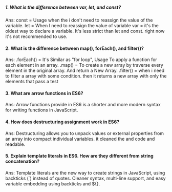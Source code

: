 ##### 1. What is the difference between var, let, and const?
Ans: 
    const = Usage when the i don't need to reassign the value of the variable.
    let =  When I need to reassign the value of variable
    var = it's the oldest way to declare a variable. It's less strict than let and const. right now it's not recommended to use. 
#### 2. What is the difference between map(), forEach(), and filter()?
Ans:
    .forEach() = It's Similar as "for loop", Usage To apply a function for each element in an array.
    .map() = To create a new array by traverse every element in the original array. And return a New Array. 
    .filter() = when i need to filter a array with some condition. then it returns a new array with only the elements that pass a test
#### 3. What are arrow functions in ES6?
Ans:
    Arrow functions provide in ES6 is a shorter and more modern syntax for writing functions in JavaScript.
#### 4. How does destructuring assignment work in ES6?
Ans:
    Destructuring allows you to unpack values ​​or external properties from an array into compact individual variables. it cleaned the and code and readable.
#### 5. Explain template literals in ES6. How are they different from string concatenation?
Ans:
    Template literals are the new way to create strings in JavaScript, using backticks (`) instead of quotes. Cleaner syntax, multi-line support, and easy variable embedding using backticks and ${}.
